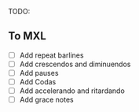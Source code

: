 TODO:


To MXL
------

- [ ] Add repeat barlines 
- [ ] Add crescendos and diminuendos
- [ ] Add pauses
- [ ] Add Codas
- [ ] Add accelerando and ritardando
- [ ] Add grace notes